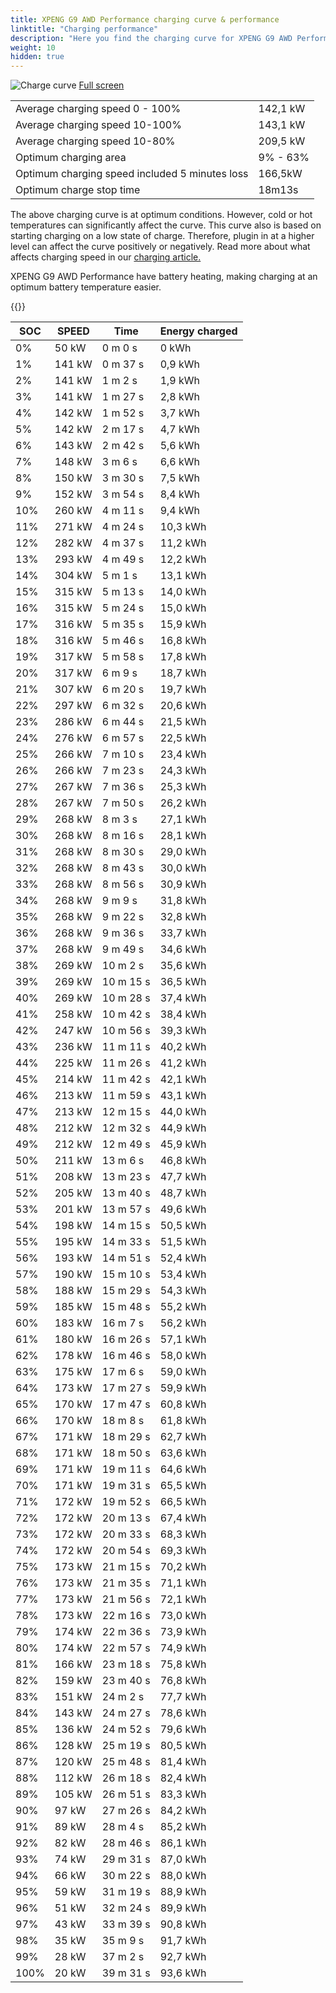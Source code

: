 ```yaml
---
title: XPENG G9 AWD Performance charging curve & performance
linktitle: "Charging performance"
description: "Here you find the charging curve for XPENG G9 AWD Performance. "
weight: 10
hidden: true
---
```

<!-- markdownlint-disable MD033 -->
<object class="img-fluid" type="image/svg+xml" data="../modelnavigation.svg"></object>
<img src="../chargingcurve.svg" alt="Charge curve" class="img-fluid">
[Full screen](../chargingcurve.svg)

<table class="table">
<tbody>
<tr>
<td>Average charging speed 0 - 100% </td><td>142,1 kW</td>
</tr>
<tr>
<td>Average charging speed 10-100% </td><td>143,1 kW</td>
</tr>
<tr>
<td>Average charging speed 10-80% </td><td>209,5 kW</td>
</tr>
<tr>
<td>Optimum charging area</td><td>9% - 63%</td>
</tr>
<tr>
</tr>
<td>Optimum charging speed included 5 minutes loss</td><td>166,5kW</td>
<tr>
<td>Optimum charge stop time </td><td>18m13s</td>
</tr>
</tbody>
</table>


The above charging curve is at optimum conditions. However, cold or hot temperatures can significantly affect the curve. This curve also is based on starting charging on a low state of charge. Therefore, plugin in at a higher level can affect the curve positively or negatively. Read more about what affects charging speed in our [charging article.](../../../../../technology/battery/charging/) 


XPENG G9 AWD Performance have battery heating, making charging at an optimum battery temperature easier. 


{{<evkxdisplayaddarticle />}}
<table class="table">
<thead>
<tr><th>SOC</th><th>SPEED</th><th>Time</th><th>Energy charged</th></tr>
</thead>
<tbody>
<tr>
<td>0%</td><td>50 kW</td><td> 0 m 0 s </td><td>0 kWh </td>
</tr>
<tr>
<td>1%</td><td>141 kW</td><td> 0 m 37 s </td><td>0,9 kWh </td>
</tr>
<tr>
<td>2%</td><td>141 kW</td><td> 1 m 2 s </td><td>1,9 kWh </td>
</tr>
<tr>
<td>3%</td><td>141 kW</td><td> 1 m 27 s </td><td>2,8 kWh </td>
</tr>
<tr>
<td>4%</td><td>142 kW</td><td> 1 m 52 s </td><td>3,7 kWh </td>
</tr>
<tr>
<td>5%</td><td>142 kW</td><td> 2 m 17 s </td><td>4,7 kWh </td>
</tr>
<tr>
<td>6%</td><td>143 kW</td><td> 2 m 42 s </td><td>5,6 kWh </td>
</tr>
<tr>
<td>7%</td><td>148 kW</td><td> 3 m 6 s </td><td>6,6 kWh </td>
</tr>
<tr>
<td>8%</td><td>150 kW</td><td> 3 m 30 s </td><td>7,5 kWh </td>
</tr>
<tr>
<td>9%</td><td>152 kW</td><td> 3 m 54 s </td><td>8,4 kWh </td>
</tr>
<tr>
<td>10%</td><td>260 kW</td><td> 4 m 11 s </td><td>9,4 kWh </td>
</tr>
<tr>
<td>11%</td><td>271 kW</td><td> 4 m 24 s </td><td>10,3 kWh </td>
</tr>
<tr>
<td>12%</td><td>282 kW</td><td> 4 m 37 s </td><td>11,2 kWh </td>
</tr>
<tr>
<td>13%</td><td>293 kW</td><td> 4 m 49 s </td><td>12,2 kWh </td>
</tr>
<tr>
<td>14%</td><td>304 kW</td><td> 5 m 1 s </td><td>13,1 kWh </td>
</tr>
<tr>
<td>15%</td><td>315 kW</td><td> 5 m 13 s </td><td>14,0 kWh </td>
</tr>
<tr>
<td>16%</td><td>315 kW</td><td> 5 m 24 s </td><td>15,0 kWh </td>
</tr>
<tr>
<td>17%</td><td>316 kW</td><td> 5 m 35 s </td><td>15,9 kWh </td>
</tr>
<tr>
<td>18%</td><td>316 kW</td><td> 5 m 46 s </td><td>16,8 kWh </td>
</tr>
<tr>
<td>19%</td><td>317 kW</td><td> 5 m 58 s </td><td>17,8 kWh </td>
</tr>
<tr>
<td>20%</td><td>317 kW</td><td> 6 m 9 s </td><td>18,7 kWh </td>
</tr>
<tr>
<td>21%</td><td>307 kW</td><td> 6 m 20 s </td><td>19,7 kWh </td>
</tr>
<tr>
<td>22%</td><td>297 kW</td><td> 6 m 32 s </td><td>20,6 kWh </td>
</tr>
<tr>
<td>23%</td><td>286 kW</td><td> 6 m 44 s </td><td>21,5 kWh </td>
</tr>
<tr>
<td>24%</td><td>276 kW</td><td> 6 m 57 s </td><td>22,5 kWh </td>
</tr>
<tr>
<td>25%</td><td>266 kW</td><td> 7 m 10 s </td><td>23,4 kWh </td>
</tr>
<tr>
<td>26%</td><td>266 kW</td><td> 7 m 23 s </td><td>24,3 kWh </td>
</tr>
<tr>
<td>27%</td><td>267 kW</td><td> 7 m 36 s </td><td>25,3 kWh </td>
</tr>
<tr>
<td>28%</td><td>267 kW</td><td> 7 m 50 s </td><td>26,2 kWh </td>
</tr>
<tr>
<td>29%</td><td>268 kW</td><td> 8 m 3 s </td><td>27,1 kWh </td>
</tr>
<tr>
<td>30%</td><td>268 kW</td><td> 8 m 16 s </td><td>28,1 kWh </td>
</tr>
<tr>
<td>31%</td><td>268 kW</td><td> 8 m 30 s </td><td>29,0 kWh </td>
</tr>
<tr>
<td>32%</td><td>268 kW</td><td> 8 m 43 s </td><td>30,0 kWh </td>
</tr>
<tr>
<td>33%</td><td>268 kW</td><td> 8 m 56 s </td><td>30,9 kWh </td>
</tr>
<tr>
<td>34%</td><td>268 kW</td><td> 9 m 9 s </td><td>31,8 kWh </td>
</tr>
<tr>
<td>35%</td><td>268 kW</td><td> 9 m 22 s </td><td>32,8 kWh </td>
</tr>
<tr>
<td>36%</td><td>268 kW</td><td> 9 m 36 s </td><td>33,7 kWh </td>
</tr>
<tr>
<td>37%</td><td>268 kW</td><td> 9 m 49 s </td><td>34,6 kWh </td>
</tr>
<tr>
<td>38%</td><td>269 kW</td><td> 10 m 2 s </td><td>35,6 kWh </td>
</tr>
<tr>
<td>39%</td><td>269 kW</td><td> 10 m 15 s </td><td>36,5 kWh </td>
</tr>
<tr>
<td>40%</td><td>269 kW</td><td> 10 m 28 s </td><td>37,4 kWh </td>
</tr>
<tr>
<td>41%</td><td>258 kW</td><td> 10 m 42 s </td><td>38,4 kWh </td>
</tr>
<tr>
<td>42%</td><td>247 kW</td><td> 10 m 56 s </td><td>39,3 kWh </td>
</tr>
<tr>
<td>43%</td><td>236 kW</td><td> 11 m 11 s </td><td>40,2 kWh </td>
</tr>
<tr>
<td>44%</td><td>225 kW</td><td> 11 m 26 s </td><td>41,2 kWh </td>
</tr>
<tr>
<td>45%</td><td>214 kW</td><td> 11 m 42 s </td><td>42,1 kWh </td>
</tr>
<tr>
<td>46%</td><td>213 kW</td><td> 11 m 59 s </td><td>43,1 kWh </td>
</tr>
<tr>
<td>47%</td><td>213 kW</td><td> 12 m 15 s </td><td>44,0 kWh </td>
</tr>
<tr>
<td>48%</td><td>212 kW</td><td> 12 m 32 s </td><td>44,9 kWh </td>
</tr>
<tr>
<td>49%</td><td>212 kW</td><td> 12 m 49 s </td><td>45,9 kWh </td>
</tr>
<tr>
<td>50%</td><td>211 kW</td><td> 13 m 6 s </td><td>46,8 kWh </td>
</tr>
<tr>
<td>51%</td><td>208 kW</td><td> 13 m 23 s </td><td>47,7 kWh </td>
</tr>
<tr>
<td>52%</td><td>205 kW</td><td> 13 m 40 s </td><td>48,7 kWh </td>
</tr>
<tr>
<td>53%</td><td>201 kW</td><td> 13 m 57 s </td><td>49,6 kWh </td>
</tr>
<tr>
<td>54%</td><td>198 kW</td><td> 14 m 15 s </td><td>50,5 kWh </td>
</tr>
<tr>
<td>55%</td><td>195 kW</td><td> 14 m 33 s </td><td>51,5 kWh </td>
</tr>
<tr>
<td>56%</td><td>193 kW</td><td> 14 m 51 s </td><td>52,4 kWh </td>
</tr>
<tr>
<td>57%</td><td>190 kW</td><td> 15 m 10 s </td><td>53,4 kWh </td>
</tr>
<tr>
<td>58%</td><td>188 kW</td><td> 15 m 29 s </td><td>54,3 kWh </td>
</tr>
<tr>
<td>59%</td><td>185 kW</td><td> 15 m 48 s </td><td>55,2 kWh </td>
</tr>
<tr>
<td>60%</td><td>183 kW</td><td> 16 m 7 s </td><td>56,2 kWh </td>
</tr>
<tr>
<td>61%</td><td>180 kW</td><td> 16 m 26 s </td><td>57,1 kWh </td>
</tr>
<tr>
<td>62%</td><td>178 kW</td><td> 16 m 46 s </td><td>58,0 kWh </td>
</tr>
<tr>
<td>63%</td><td>175 kW</td><td> 17 m 6 s </td><td>59,0 kWh </td>
</tr>
<tr>
<td>64%</td><td>173 kW</td><td> 17 m 27 s </td><td>59,9 kWh </td>
</tr>
<tr>
<td>65%</td><td>170 kW</td><td> 17 m 47 s </td><td>60,8 kWh </td>
</tr>
<tr>
<td>66%</td><td>170 kW</td><td> 18 m 8 s </td><td>61,8 kWh </td>
</tr>
<tr>
<td>67%</td><td>171 kW</td><td> 18 m 29 s </td><td>62,7 kWh </td>
</tr>
<tr>
<td>68%</td><td>171 kW</td><td> 18 m 50 s </td><td>63,6 kWh </td>
</tr>
<tr>
<td>69%</td><td>171 kW</td><td> 19 m 11 s </td><td>64,6 kWh </td>
</tr>
<tr>
<td>70%</td><td>171 kW</td><td> 19 m 31 s </td><td>65,5 kWh </td>
</tr>
<tr>
<td>71%</td><td>172 kW</td><td> 19 m 52 s </td><td>66,5 kWh </td>
</tr>
<tr>
<td>72%</td><td>172 kW</td><td> 20 m 13 s </td><td>67,4 kWh </td>
</tr>
<tr>
<td>73%</td><td>172 kW</td><td> 20 m 33 s </td><td>68,3 kWh </td>
</tr>
<tr>
<td>74%</td><td>172 kW</td><td> 20 m 54 s </td><td>69,3 kWh </td>
</tr>
<tr>
<td>75%</td><td>173 kW</td><td> 21 m 15 s </td><td>70,2 kWh </td>
</tr>
<tr>
<td>76%</td><td>173 kW</td><td> 21 m 35 s </td><td>71,1 kWh </td>
</tr>
<tr>
<td>77%</td><td>173 kW</td><td> 21 m 56 s </td><td>72,1 kWh </td>
</tr>
<tr>
<td>78%</td><td>173 kW</td><td> 22 m 16 s </td><td>73,0 kWh </td>
</tr>
<tr>
<td>79%</td><td>174 kW</td><td> 22 m 36 s </td><td>73,9 kWh </td>
</tr>
<tr>
<td>80%</td><td>174 kW</td><td> 22 m 57 s </td><td>74,9 kWh </td>
</tr>
<tr>
<td>81%</td><td>166 kW</td><td> 23 m 18 s </td><td>75,8 kWh </td>
</tr>
<tr>
<td>82%</td><td>159 kW</td><td> 23 m 40 s </td><td>76,8 kWh </td>
</tr>
<tr>
<td>83%</td><td>151 kW</td><td> 24 m 2 s </td><td>77,7 kWh </td>
</tr>
<tr>
<td>84%</td><td>143 kW</td><td> 24 m 27 s </td><td>78,6 kWh </td>
</tr>
<tr>
<td>85%</td><td>136 kW</td><td> 24 m 52 s </td><td>79,6 kWh </td>
</tr>
<tr>
<td>86%</td><td>128 kW</td><td> 25 m 19 s </td><td>80,5 kWh </td>
</tr>
<tr>
<td>87%</td><td>120 kW</td><td> 25 m 48 s </td><td>81,4 kWh </td>
</tr>
<tr>
<td>88%</td><td>112 kW</td><td> 26 m 18 s </td><td>82,4 kWh </td>
</tr>
<tr>
<td>89%</td><td>105 kW</td><td> 26 m 51 s </td><td>83,3 kWh </td>
</tr>
<tr>
<td>90%</td><td>97 kW</td><td> 27 m 26 s </td><td>84,2 kWh </td>
</tr>
<tr>
<td>91%</td><td>89 kW</td><td> 28 m 4 s </td><td>85,2 kWh </td>
</tr>
<tr>
<td>92%</td><td>82 kW</td><td> 28 m 46 s </td><td>86,1 kWh </td>
</tr>
<tr>
<td>93%</td><td>74 kW</td><td> 29 m 31 s </td><td>87,0 kWh </td>
</tr>
<tr>
<td>94%</td><td>66 kW</td><td> 30 m 22 s </td><td>88,0 kWh </td>
</tr>
<tr>
<td>95%</td><td>59 kW</td><td> 31 m 19 s </td><td>88,9 kWh </td>
</tr>
<tr>
<td>96%</td><td>51 kW</td><td> 32 m 24 s </td><td>89,9 kWh </td>
</tr>
<tr>
<td>97%</td><td>43 kW</td><td> 33 m 39 s </td><td>90,8 kWh </td>
</tr>
<tr>
<td>98%</td><td>35 kW</td><td> 35 m 9 s </td><td>91,7 kWh </td>
</tr>
<tr>
<td>99%</td><td>28 kW</td><td> 37 m 2 s </td><td>92,7 kWh </td>
</tr>
<tr>
<td>100%</td><td>20 kW</td><td> 39 m 31 s </td><td>93,6 kWh </td>
</tr>
</tbody>
</table>

